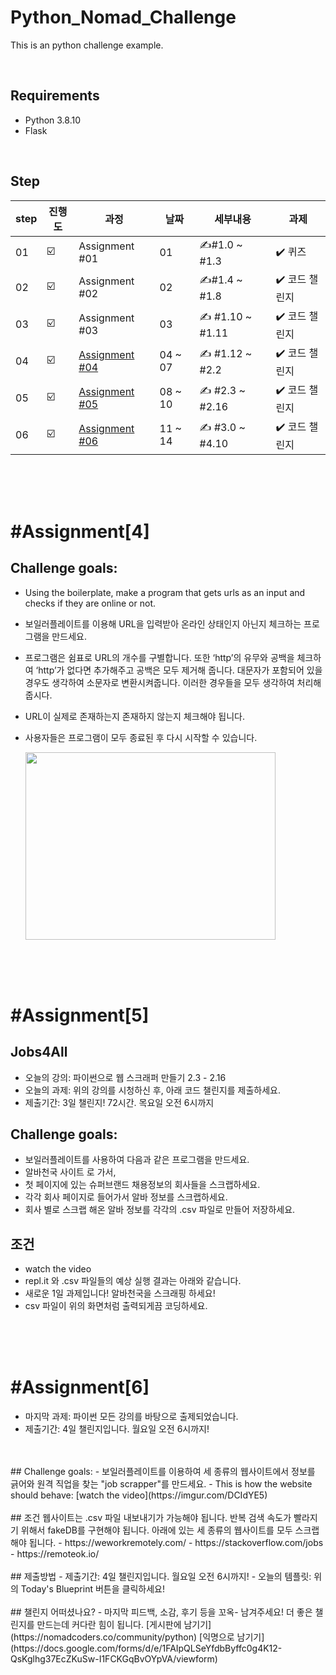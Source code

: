 # Python_Nomad_Challenge

This is an python challenge example.

</br>

## Requirements
- Python 3.8.10
- Flask 
</br>

## Step
| step | 진행도 | 과정 | 날짜 | 세부내용 | 과제 |
| --- | --- | --- | --- | --- | --- |
| 01 | ☑️ | Assignment #01 | 01 | ✍️#1.0 ~ #1.3 | ✔️ 퀴즈 |
| 02 | ☑️ | Assignment #02 | 02 | ✍️#1.4 ~ #1.8 | ✔️ 코드 챌린지 |
| 03 | ☑️ | Assignment #03 | 03 | ✍️ #1.10 ~ #1.11 | ✔️ 코드 챌린지 |
| 04 | ☑️ | [Assignment #04](#Assignment4) | 04 ~ 07 | ✍️ #1.12 ~ #2.2 | ✔️ 코드 챌린지 |
| 05 | ☑️ | [Assignment #05](#Assignment5) | 08 ~ 10 | ✍️ #2.3 ~ #2.16 | ✔️ 코드 챌린지 |
| 06 | ☑️ | [Assignment #06](#Assignment6) | 11 ~ 14 | ✍️ #3.0 ~ #4.10 | ✔️ 코드 챌린지 |

</br>
</br>
</br>

# #Assignment[4]
## Challenge goals:
- Using the boilerplate, make a program that gets urls as an input and checks if they are online or not.
- 보일러플레이트를 이용해 URL을 입력받아 온라인 상태인지 아닌지 체크하는 프로그램을 만드세요.
- 프로그램은 쉼표로 URL의 개수를 구별합니다. 또한 ‘http’의 유무와 공백을 체크하여 ‘http’가 없다면 추가해주고 공백은 모두 제거해 줍니다. 대문자가 포함되어 있을 경우도 생각하여 소문자로 변환시켜줍니다. 이러한 경우들을 모두 생각하여 처리해줍시다.
- URL이 실제로 존재하는지 존재하지 않는지 체크해야 됩니다.
- 사용자들은 프로그램이 모두 종료된 후 다시 시작할 수 있습니다.

  <img src="https://nomad-coders-assets.s3.amazonaws.com/media/public/django-summernote/2020-04-15/3988e833-e1e3-4ac6-8670-a902c469caad.gif" width="400" height="300" />

</br>
</br>
</br>

# #Assignment[5]
## Jobs4All
- 오늘의 강의: 파이썬으로 웹 스크래퍼 만들기 2.3 - 2.16
- 오늘의 과제: 위의 강의를 시청하신 후, 아래 코드 챌린지를 제출하세요.
- 제출기간: 3일 챌린지! 72시간. 목요일 오전 6시까지
  
## Challenge goals:
- 보일러플레이트를 사용하여 다음과 같은 프로그램을 만드세요.
- 알바천국 사이트 로 가서,
- 첫 페이지에 있는 슈퍼브랜드 채용정보의 회사들을 스크랩하세요.
- 각각 회사 페이지로 들어가서 알바 정보를 스크랩하세요.
- 회사 별로 스크랩 해온 알바 정보를 각각의 .csv 파일로 만들어 저장하세요.

## 조건
- watch the video
- repl.it 와 .csv 파일들의 예상 실행 결과는 아래와 같습니다.
- 새로운 1일 과제입니다! 알바천국을 스크래핑 하세요!
- csv 파일이 위의 화면처럼 출력되게끔 코딩하세요.



</br>
</br>
</br>

# #Assignment[6]
- 마지막 과제: 파이썬 모든 강의를 바탕으로 출제되었습니다.   
- 제출기간: 4일 챌린지입니다. 월요일 오전 6시까지!
<br>
<br>
## Challenge goals:
- 보일러플레이트를 이용하여 세 종류의 웹사이트에서 정보를 긁어와 원격 직업을 찾는 "job scrapper"를 만드세요.
- This is how the website should behave: [watch the video](https://imgur.com/DCIdYE5)
<br>
<br>
## 조건
웹사이트는 .csv 파일 내보내기가 가능해야 됩니다.
반복 검색 속도가 빨라지기 위해서 fakeDB를 구현해야 됩니다.
아래에 있는 세 종류의 웹사이트를 모두 스크랩해야 됩니다.
- https://weworkremotely.com/
- https://stackoverflow.com/jobs
- https://remoteok.io/
<br>
<br>
## 제출방법
- 제출기간: 4일 챌린지입니다. 월요일 오전 6시까지!   
- 오늘의 템플릿: 위의 Today's Blueprint 버튼을 클릭하세요!
<br>
<br>
## 챌린지 어떠셨나요?
- 마지막 피드백, 소감, 후기 등을 꼬옥- 남겨주세요! 더 좋은 챌린지를 만드는데 커다란 힘이 됩니다.   
[게시판에 남기기](https://nomadcoders.co/community/python)  
[익명으로 남기기](https://docs.google.com/forms/d/e/1FAIpQLSeYfdbByffc0g4K12-QsKglhg37EcZKuSw-I1FCKGqBvOYpVA/viewform)
